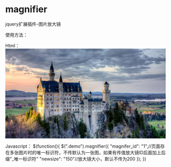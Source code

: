 # magnifier
jquery扩展插件-图片放大镜

使用方法：


Html：
<img class="demo" src="pic.jpg" width="600" height="auto" style="position: relative;margin: 0 auto;display: block;">


Javascript：
$(function(){
		$(".demo").magnifier({
			"magnifer_id": "1",//页面存在多张图片时的唯一标识符，不传默认为一张图，如果有传值放大镜ID后面加上后缀"_唯一标识符"
			"newsize": "150"//放大镜大小，默认不传为200
		});
})
